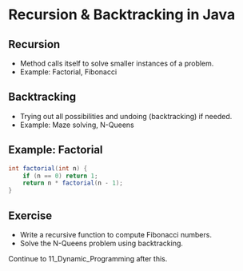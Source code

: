 # Recursion & Backtracking in Java

## Recursion
- Method calls itself to solve smaller instances of a problem.
- Example: Factorial, Fibonacci

## Backtracking
- Trying out all possibilities and undoing (backtracking) if needed.
- Example: Maze solving, N-Queens

## Example: Factorial
```java
int factorial(int n) {
    if (n == 0) return 1;
    return n * factorial(n - 1);
}
```

## Exercise
- Write a recursive function to compute Fibonacci numbers.
- Solve the N-Queens problem using backtracking.

Continue to 11_Dynamic_Programming after this.
